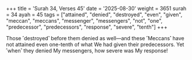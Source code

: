 +++
title = 'Surah 34, Verses 45'
date = '2025-08-30'
weight = 3651
surah = 34
ayah = 45
tags = ["attained", "denied", "destroyed", "even", "given", "meccan", "meccans", "messenger", "messengers", "not", "one", "predecessor", "predecessors", "response", "severe", "tenth"]
+++

Those ˹destroyed˺ before them denied as well—and these ˹Meccans˺ have not attained even one-tenth of what We had given their predecessors. Yet ˹when˺ they denied My messengers, how severe was My response!